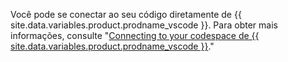 Você pode se conectar ao seu código diretamente de {{ site.data.variables.product.prodname_vscode }}. Para obter mais informações, consulte "[Connecting to your codespace de {{ site.data.variables.product.prodname_vscode }}](/github/developing-online-with-codespaces/connecting-to-your-codespace-from-visual-studio-code)."
